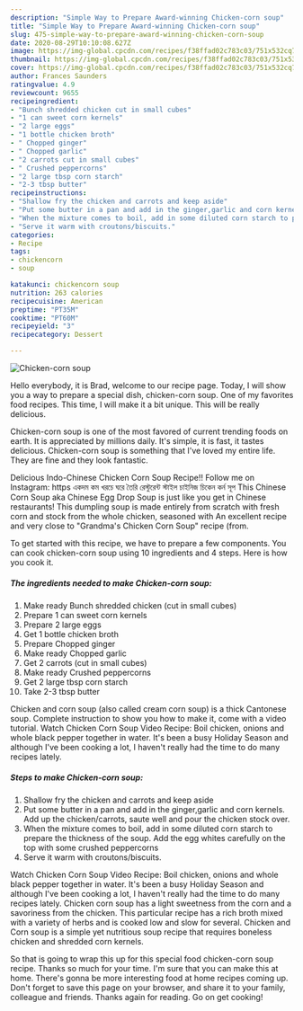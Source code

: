 ```yaml
---
description: "Simple Way to Prepare Award-winning Chicken-corn soup"
title: "Simple Way to Prepare Award-winning Chicken-corn soup"
slug: 475-simple-way-to-prepare-award-winning-chicken-corn-soup
date: 2020-08-29T10:10:08.627Z
image: https://img-global.cpcdn.com/recipes/f38ffad02c783c03/751x532cq70/chicken-corn-soup-recipe-main-photo.jpg
thumbnail: https://img-global.cpcdn.com/recipes/f38ffad02c783c03/751x532cq70/chicken-corn-soup-recipe-main-photo.jpg
cover: https://img-global.cpcdn.com/recipes/f38ffad02c783c03/751x532cq70/chicken-corn-soup-recipe-main-photo.jpg
author: Frances Saunders
ratingvalue: 4.9
reviewcount: 9655
recipeingredient:
- "Bunch shredded chicken cut in small cubes"
- "1 can sweet corn kernels"
- "2 large eggs"
- "1 bottle chicken broth"
- " Chopped ginger"
- " Chopped garlic"
- "2 carrots cut in small cubes"
- " Crushed peppercorns"
- "2 large tbsp corn starch"
- "2-3 tbsp butter"
recipeinstructions:
- "Shallow fry the chicken and carrots and keep aside"
- "Put some butter in a pan and add in the ginger,garlic and corn kernels. Add up the chicken/carrots, saute well and pour the chicken stock over."
- "When the mixture comes to boil, add in some diluted corn starch to prepare the thickness of the soup. Add the egg whites carefully on the top with some crushed peppercorns"
- "Serve it warm with croutons/biscuits."
categories:
- Recipe
tags:
- chickencorn
- soup

katakunci: chickencorn soup 
nutrition: 263 calories
recipecuisine: American
preptime: "PT35M"
cooktime: "PT60M"
recipeyield: "3"
recipecategory: Dessert

---
```



![Chicken-corn soup](https://img-global.cpcdn.com/recipes/f38ffad02c783c03/751x532cq70/chicken-corn-soup-recipe-main-photo.jpg)

Hello everybody, it is Brad, welcome to our recipe page. Today, I will show you a way to prepare a special dish, chicken-corn soup. One of my favorites food recipes. This time, I will make it a bit unique. This will be really delicious.

Chicken-corn soup is one of the most favored of current trending foods on earth. It is appreciated by millions daily. It's simple, it is fast, it tastes delicious. Chicken-corn soup is something that I've loved my entire life. They are fine and they look fantastic.

Delicious Indo-Chinese Chicken Corn Soup Recipe!! Follow me on Instagram: https একদম কম খরচে ঘরে তৈরি রেস্টুরেন্ট স্টাইল চাইনিজ চিকেন কর্ন সূপ This Chinese Corn Soup aka Chinese Egg Drop Soup is just like you get in Chinese restaurants! This dumpling soup is made entirely from scratch with fresh corn and stock from the whole chicken, seasoned with An excellent recipe and very close to &#34;Grandma&#39;s Chicken Corn Soup&#34; recipe (from.


To get started with this recipe, we have to prepare a few components. You can cook chicken-corn soup using 10 ingredients and 4 steps. Here is how you cook it.

<!--inarticleads1-->

##### The ingredients needed to make Chicken-corn soup:

1. Make ready Bunch shredded chicken (cut in small cubes)
1. Prepare 1 can sweet corn kernels
1. Prepare 2 large eggs
1. Get 1 bottle chicken broth
1. Prepare  Chopped ginger
1. Make ready  Chopped garlic
1. Get 2 carrots (cut in small cubes)
1. Make ready  Crushed peppercorns
1. Get 2 large tbsp corn starch
1. Take 2-3 tbsp butter


Chicken and corn soup (also called cream corn soup) is a thick Cantonese soup. Complete instruction to show you how to make it, come with a video tutorial. Watch Chicken Corn Soup Video Recipe: Boil chicken, onions and whole black pepper together in water. It&#39;s been a busy Holiday Season and although I&#39;ve been cooking a lot, I haven&#39;t really had the time to do many recipes lately. 

<!--inarticleads2-->

##### Steps to make Chicken-corn soup:

1. Shallow fry the chicken and carrots and keep aside
1. Put some butter in a pan and add in the ginger,garlic and corn kernels. Add up the chicken/carrots, saute well and pour the chicken stock over.
1. When the mixture comes to boil, add in some diluted corn starch to prepare the thickness of the soup. Add the egg whites carefully on the top with some crushed peppercorns
1. Serve it warm with croutons/biscuits.


Watch Chicken Corn Soup Video Recipe: Boil chicken, onions and whole black pepper together in water. It&#39;s been a busy Holiday Season and although I&#39;ve been cooking a lot, I haven&#39;t really had the time to do many recipes lately. Chicken corn soup has a light sweetness from the corn and a savoriness from the chicken. This particular recipe has a rich broth mixed with a variety of herbs and is cooked low and slow for several. Chicken and Corn soup is a simple yet nutritious soup recipe that requires boneless chicken and shredded corn kernels. 

So that is going to wrap this up for this special food chicken-corn soup recipe. Thanks so much for your time. I'm sure that you can make this at home. There's gonna be more interesting food at home recipes coming up. Don't forget to save this page on your browser, and share it to your family, colleague and friends. Thanks again for reading. Go on get cooking!
